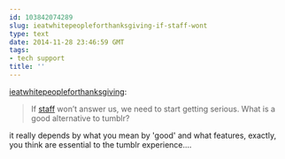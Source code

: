 ```yaml
---
id: 103842074289
slug: ieatwhitepeopleforthanksgiving-if-staff-wont
type: text
date: 2014-11-28 23:46:59 GMT
tags:
- tech support
title: ''
---
```

<p><a href="http://ieatwhitepeopleforthanksgiving.tumblr.com/post/103840506797/if-staff-wont-answer-us-we-need-to-start-getting" class="tumblr_blog">ieatwhitepeopleforthanksgiving</a>:</p>

<blockquote><p>If <a class="tumblelog" href="http://tmblr.co/mr_BTLFg8QzTPUMVSbe3vbg">staff</a> won’t answer us, we need to start getting serious. What is a good alternative to tumblr?</p></blockquote>

it really depends by what you mean by 'good' and what features, exactly, you think are essential to the tumblr experience.... 